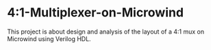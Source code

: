 # 4:1-Multiplexer-on-Microwind
This project is about design and analysis of the layout of a 4:1 mux on Microwind using Verilog HDL.
